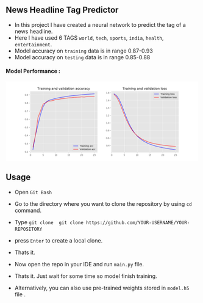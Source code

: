 ## News Headline Tag Predictor 

- In this project I have created a neural network to predict the tag of a news headline.
- Here I have used 6 TAGS `world`, `tech`, `sports`, `india`, `health`, `entertainment`.
- Model accuracy on `training` data is in range 0.87-0.93
- Model accuracy on `testing`  data is in range 0.85-0.88 

#### Model Performance :
<img src="Img/Figure_1.png" align='center' >
 
## Usage 

- Open `Git Bash` 
- Go to the directory where you want to clone the repository by using `cd` command.
- Type `git clone  git clone https://github.com/YOUR-USERNAME/YOUR-REPOSITORY` 
- press  `Enter` to create a local clone.
- Thats it. 

- Now open the repo in your IDE and run `main.py` file. 
- Thats it. Just wait for some time so model finish training.
- Alternatively, you can also use pre-trained weights stored in `model.h5` file . 


 

